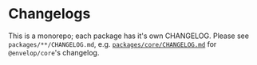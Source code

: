 # Changelogs

This is a monorepo; each package has it's own CHANGELOG. Please see
`packages/**/CHANGELOG.md`, e.g.
[`packages/core/CHANGELOG.md`](https://github.com/n1ru4l/envelop/blob/main/packages/core/CHANGELOG.md)
for `@envelop/core`'s changelog.
